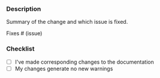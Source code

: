 ### Description

Summary of the change and which issue is fixed.

Fixes # (issue)

### Checklist

- [ ] I've made corresponding changes to the documentation
- [ ] My changes generate no new warnings
